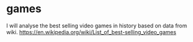 # games
I will analyse the best selling video games in history  based on data from wiki.
https://en.wikipedia.org/wiki/List_of_best-selling_video_games
